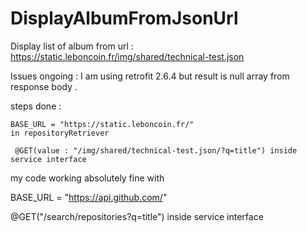 # DisplayAlbumFromJsonUrl
Display list of album from url : https://static.leboncoin.fr/img/shared/technical-test.json



Issues ongoing : 
I am using retrofit 2.6.4 but result is null array from  response body .

steps done : 
 
	BASE_URL = "https://static.leboncoin.fr/" 
	in repositoryRetriever 
	
	 @GET(value : "/img/shared/technical-test.json/?q=title") inside service interface 

my code working absolutely fine with 

BASE_URL = "https://api.github.com/"

@GET("/search/repositories?q=title") inside service interface 
